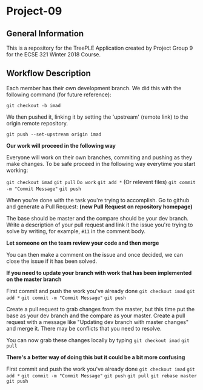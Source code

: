 # Project-09

## General Information

This is a repository for the TreePLE Application created by Project Group 9 for the ECSE 321 Winter 2018 Course.

## Workflow Description

Each member has their own development branch. We did this with the following command (for future reference):

`git checkout -b imad`

We then pushed it, linking it by setting the 'upstream' (remote link) to the origin remote repository. 

`git push --set-upstream origin imad`

**Our work will proceed in the following way** 

Everyone will work on their own branches, commiting and pushing as they make changes. To be safe proceed in the following way everytime you start working:

`git checkout imad`
`git pull`
`Do work`
`git add *` (Or relevent files)
`git commit -m "Commit Message"`
`git push`

When you're done with the task you're trying to accomplish. Go to github and generate a Pull Request: **(new Pull Request on repository homepage)**

The base should be master and the compare should be your dev branch. 
Write a description of your pull request and link it the issue you're trying to solve by writing, for example, `#11` in the comment body. 

**Let someone on the team review your code and then merge** 

You can then make a comment on the issue and once decided, we can close the issue if it has been solved. 

**If you need to update your branch with work that has been implemented on the master branch**

First commit and push the work you've already done
`git checkout imad`
`git add *`
`git commit -m "Commit Message"`
`git push`

Create a pull request to grab changes from the master, but this time put the base as your dev branch and the compare as your master. Create a pull request with a message like "Updating dev branch with master changes" and merge it. There may be conflicts that you need to resolve.

You can now grab these changes locally by typing
`git checkout imad`
`git pull`

**There's a better way of doing this but it could be a bit more confusing**

First commit and push the work you've already done
`git checkout imad`
`git add *`
`git commit -m "Commit Message"`
`git push`
`git pull`
`git rebase master`
`git push`




